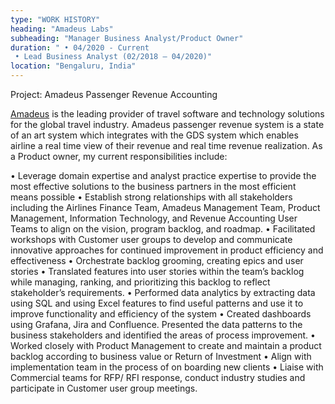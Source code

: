 ```yaml
---
type: "WORK HISTORY"
heading: "Amadeus Labs"
subheading: "Manager Business Analyst/Product Owner"
duration: " • 04/2020 - Current 
 • Lead Business Analyst (02/2018 – 04/2020)"
location: "Bengaluru, India"
---
```

Project: Amadeus Passenger Revenue Accounting 

<a href="https://www.linkedin.com/company/amadeus/" target="_blank">Amadeus</a> is the leading provider of travel software and technology solutions for the global travel industry. Amadeus passenger revenue system is a state of an art system which integrates with the GDS system which enables airline a real time view of their revenue and real time revenue realization. As a Product owner, my current responsibilities include:

• Leverage domain expertise and analyst practice expertise to provide the most effective solutions to the business partners in the most efficient means possible 
• Establish strong relationships with all stakeholders including the Airlines Finance Team, Amadeus Management Team, Product Management, Information Technology, and Revenue Accounting User Teams to align on the vision, program backlog, and roadmap. 
• Facilitated workshops with Customer user groups to develop and communicate innovative approaches for continued improvement in product efficiency and effectiveness 
• Orchestrate backlog grooming, creating epics and user stories 
• Translated features into user stories within the team’s backlog while managing, ranking, and prioritizing this backlog to reflect stakeholder’s requirements. 
• Performed data analytics by extracting data using SQL and using Excel features to find useful patterns and use it to improve functionality and efficiency of the system 
• Created dashboards using Grafana, Jira and Confluence. Presented the data patterns to the business stakeholders and identified the areas of process improvement. 
• Worked closely with Product Management to create and maintain a product backlog according to business value or Return of Investment 
• Align with implementation team in the process of on boarding new clients 
• Liaise with Commercial teams for RFP/ RFI response, conduct industry studies and participate in Customer user group meetings. 
